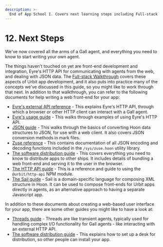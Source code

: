 ```yaml
---
description: >-
  End of App School I. Covers next learning steps including Full-stack Walkthrough, Eyre HTTP API integration, JSON handling, web front-end development, threads, and software distribution.
---
```


# 12. Next Steps

We've now covered all the arms of a Gall agent, and everything you need to know to start writing your own agent.

The things haven't touched on yet are front-end development and integration, Eyre's HTTP API for communicating with agents from the web, and dealing with JSON data. The [Full-stack Walkthrough](../app-school-full-stack) covers these aspects of Urbit app development, and it also puts into practice many of the concepts we've discussed in this guide, so you might like to work through that next. In addition to that walkthrough, you can refer to the following documents for help writing a web front-end for your app:

- [Eyre's external API reference](../../urbit-os/kernel/eyre/external-api-ref.md) - This explains Eyre's HTTP API, through which a browser or other HTTP client can interact with a Gall agent.
- [Eyre's usage guide](../../urbit-os/kernel/eyre/guide.md) - This walks through examples of using Eyre's HTTP API.
- [JSON guide](../../hoon/json-guide.md) - This walks through the basics of converting Hoon data structures to JSON, for use with a web client. It also covers JSON conversion methods in mark files.
- [Zuse reference](../../hoon/zuse) - This contains documentation of all JSON encoding and decoding functions included in the `/sys/zuse.hoon` utility library.
- [The software distribution guide](../userspace/dist/software-distribution.md) - This covers everything you need to know to distribute apps to other ships. It includes details of bundling a web front-end and serving it to the user in the browser.
- [The HTTP API guide](../../build-on-urbit/tools/js-libs/http-api-guide.md) - This is a reference and guide to using the `@urbit/http-api` NPM module.
- [The Sail guide](../../hoon/sail.md) - Sail is a domain-specific language for composing XML structure in Hoon. It can be used to compose front-ends for Urbit apps directly in agents, as an alternative approach to having a separate Javascript app.

In addition to these documents about creating a web-based user interface for your app, there are some other guides you might like to have a look at:

- [Threads guide](../../urbit-os/base/threads/basics/fundamentals.md) - Threads are like transient agents, typically used for handling complex I/O functionality for Gall agents - like interacting with an external HTTP API.
- [The software distribution guide](../userspace/dist/software-distribution.md) - This explains how to set up a desk for distribution, so other people can install your app.
